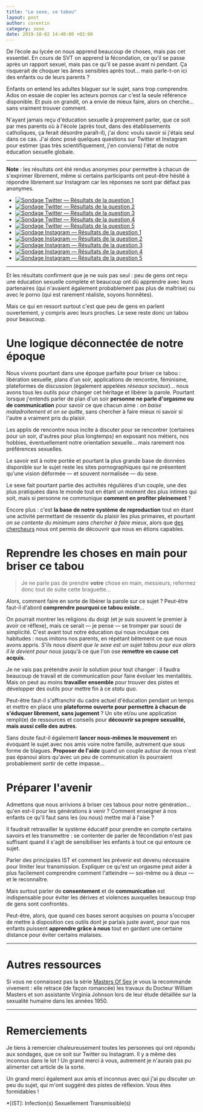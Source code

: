 ```yaml
---
title: "Le sexe, ce tabou"
layout: post
author: corentin
category: sexe
date: 2019-10-02 14:40:00 +02:00
---
```


De l’école au lycée on nous apprend beaucoup de choses, mais pas cet essentiel. En cours de SVT on apprend la fécondation, ce qu’il se passe après un rapport sexuel, mais pas ce qu'il se passe avant ni pendant. Ça risquerait de choquer les âmes sensibles après tout… mais parle-t-on ici des enfants ou de leurs parents ?

Enfants on entend les adultes blaguer sur le sujet, sans trop comprendre. Ados on essaie de copier les acteurs pornos car c'est la seule référence disponible. Et puis on grandit, on a envie de mieux faire, alors on cherche… sans vraiment trouver comment.

N'ayant jamais reçu d'éducation sexuelle à proprement parler, que ce soit par mes parents où à l'école (après tout, dans des établissements catholiques, ça ferait désordre paraît-il), j'ai donc voulu savoir si j'étais seul dans ce cas. J'ai donc posé quelques questions sur Twitter et Instagram pour estimer (pas très scientifiquement, j'en conviens) l'état de notre éducation sexuelle globale.

---

**Note** : les résultats ont été rendus anonymes pour permettre à chacun de s'exprimer librement, même si certains participants ont peut-être hésité à répondre librement sur Instagram car les réponses ne sont par défaut pas anonymes.

<ul class="photos-grid">
	<li><a href="{{ site.github.url }}/images/posts/le-sexe-ce-tabou/sondage-twitter-q1.jpg"><img src="{{ site.github.url }}/images/posts/le-sexe-ce-tabou/sondage-twitter-q1.jpg" alt="Sondage Twitter — Résultats de la question 1"></a></li>
	<li><a href="{{ site.github.url }}/images/posts/le-sexe-ce-tabou/sondage-twitter-q2.jpg"><img src="{{ site.github.url }}/images/posts/le-sexe-ce-tabou/sondage-twitter-q2.jpg" alt="Sondage Twitter — Résultats de la question 2"></a></li>
	<li><a href="{{ site.github.url }}/images/posts/le-sexe-ce-tabou/sondage-twitter-q3.jpg"><img src="{{ site.github.url }}/images/posts/le-sexe-ce-tabou/sondage-twitter-q3.jpg" alt="Sondage Twitter — Résultats de la question 3"></a></li>
	<li><a href="{{ site.github.url }}/images/posts/le-sexe-ce-tabou/sondage-twitter-q4.jpg"><img src="{{ site.github.url }}/images/posts/le-sexe-ce-tabou/sondage-twitter-q4.jpg" alt="Sondage Twitter — Résultats de la question 4"></a></li>
	<li><a href="{{ site.github.url }}/images/posts/le-sexe-ce-tabou/sondage-twitter-q5.jpg"><img src="{{ site.github.url }}/images/posts/le-sexe-ce-tabou/sondage-twitter-q5.jpg" alt="Sondage Twitter — Résultats de la question 5"></a></li>
	<li><a href="{{ site.github.url }}/images/posts/le-sexe-ce-tabou/sondage-instagram-q1.jpg"><img src="{{ site.github.url }}/images/posts/le-sexe-ce-tabou/sondage-instagram-q1.jpg" alt="Sondage Instagram — Résultats de la question 1"></a></li>
	<li><a href="{{ site.github.url }}/images/posts/le-sexe-ce-tabou/sondage-instagram-q2.jpg"><img src="{{ site.github.url }}/images/posts/le-sexe-ce-tabou/sondage-instagram-q2.jpg" alt="Sondage Instagram — Résultats de la question 2"></a></li>
	<li><a href="{{ site.github.url }}/images/posts/le-sexe-ce-tabou/sondage-instagram-q3.jpg"><img src="{{ site.github.url }}/images/posts/le-sexe-ce-tabou/sondage-instagram-q3.jpg" alt="Sondage Instagram — Résultats de la question 3"></a></li>
	<li><a href="{{ site.github.url }}/images/posts/le-sexe-ce-tabou/sondage-instagram-q4.jpg"><img src="{{ site.github.url }}/images/posts/le-sexe-ce-tabou/sondage-instagram-q4.jpg" alt="Sondage Instagram — Résultats de la question 4"></a></li>
	<li><a href="{{ site.github.url }}/images/posts/le-sexe-ce-tabou/sondage-instagram-q5.jpg"><img src="{{ site.github.url }}/images/posts/le-sexe-ce-tabou/sondage-instagram-q5.jpg" alt="Sondage Instagram — Résultats de la question 5"></a></li>
</ul>

---

Et les résultats confirment que je ne suis pas seul : peu de gens ont reçu une éducation sexuelle complète et beaucoup ont dû apprendre avec leurs partenaires (qui n'avaient également probablement pas plus de maîtrise) ou avec le porno (qui est rarement réaliste, soyons honnêtes).

Mais ce qui en ressort surtout c'est que peu de gens en parlent ouvertement, y compris avec leurs proches. Le sexe reste donc un tabou pour beaucoup.

# Une logique déconnectée de notre époque

Nous vivons pourtant dans une époque parfaite pour briser ce tabou : libération sexuelle, plans d'un soir, applications de rencontre, féminisme, plateformes de discussion (également appelées *réseaux sociaux*)… nous avons tous les outils pour changer cet héritage et libérer la parole. Pourtant lorsque j'entends parler de plan d'un soir **personne ne parle d'orgasme ou de communication** pour savoir ce que chacun aime : *on baise maladroitement et on se quitte*, sans chercher à faire mieux ni savoir si l'autre a vraiment pris du plaisir.

Les applis de rencontre nous incite à discuter pour se rencontrer (certaines pour un soir, d'autres pour plus longtemps) en exposant nos métiers, nos hobbies, éventuellement notre orientation sexuelle… mais rarement nos préférences sexuelles.

Le savoir est à notre portée et pourtant la plus grande base de données disponible sur le sujet reste les sites pornographiques qui ne présentent qu'une vision déformée — et souvent normalisée — du sexe.

Le sexe fait pourtant partie des activités régulières d'un couple, une des plus pratiquées dans le monde tout en étant un moment des plus intimes qui soit, mais si personne ne communique **comment en profiter pleinement** ?

Encore plus : c'est **la base de notre système de reproduction** tout en étant une activité permettant de ressentir du plaisir les plus primaires, et pourtant *on se contente du minimum sans chercher à faire mieux*, alors que [des chercheurs](https://fr.wikipedia.org/wiki/William_Masters_et_Virginia_Johnson) nous ont permis de découvrir que nous en étions capables.

# Reprendre les choses en main pour briser ce tabou

> Je ne parle pas de prendre **votre** chose en main, messieurs, refermez donc tout de suite cette braguette…

Alors, comment faire en sorte de libérer la parole sur ce sujet ? Peut-être faut-il d'abord **comprendre pourquoi ce tabou existe**…

On pourrait montrer les religions du doigt (et je suis souvent le premier à avoir ce réflexe), mais ce serait — je pense — se tromper par souci de simplicité. C'est avant tout notre éducation qui nous inculque ces habitudes : nous imitons nos parents, en répétant bêtement ce que nous avons appris. *S'ils nous disent que le sexe est un sujet tabou pour eux alors il le devient pour nous* jusqu'à ce que l'on ose **remettre en cause cet acquis**.

Je ne vais pas prétendre avoir *la* solution pour tout changer : il faudra beaucoup de travail et de communication pour faire évoluer les mentalités. Mais on peut au moins **travailler ensemble** pour trouver des pistes et développer des outils pour mettre fin à ce *statu quo*.

Peut-être faut-il s'affranchir du cadre actuel d'éducation pendant un temps et mettre en place une **plateforme ouverte pour permettre à chacun de s'éduquer librement, sans jugement** ? Un site et/ou une application rempli(e) de ressources et conseils pour **découvrir sa propre sexualité, mais aussi celle des autres**.

Sans doute faut-il également **lancer nous-mêmes le mouvement** en évoquant le sujet avec nos amis voire notre famille, autrement que sous forme de blagues. **Proposer de l'aide** quand un couple autour de nous n'est pas épanoui alors qu'avec un peu de communication ils pourraient probablement sortir de cette impasse…

# Préparer l'avenir

Admettons que nous arrivions à briser ces tabous pour notre génération… qu'en est-il pour les générations à venir ? Comment enseigner à nos enfants ce qu'il faut sans les (ou nous) mettre mal à l'aise ?

Il faudrait retravailler le système éducatif pour prendre en compte certains savoirs et les transmettre : se contenter de parler de fécondation n'est pas suffisant quand il s'agit de sensibiliser les enfants à tout ce qui entoure ce sujet. 

Parler des principales IST et comment les prévenir est devenu nécessaire pour limiter leur transmission. Expliquer ce qu'est un orgasme peut aider à plus facilement comprendre comment l'atteindre — soi-même ou à deux — et le reconnaître.

Mais surtout parler de **consentement** et de **communication** est indispensable pour éviter les dérives et violences auxquelles beaucoup trop de gens sont confrontés.

Peut-être, alors, que quand ces bases seront acquises on pourra s'occuper de mettre à disposition ces outils dont je parlais juste avant, pour que nos enfants puissent **apprendre grâce à nous** tout en gardant une certaine distance pour éviter certains malaises.

---

# Autres ressources

Si vous ne connaissez pas la série [Masters Of Sex](http://www.allocine.fr/series/ficheserie_gen_cserie=10470.html) je vous la recommande vivement : elle retrace (de façon romancée) les travaux du Docteur William Masters et son assistante Virginia Johnson lors de leur étude détaillée sur la sexualité humaine dans les années 1950.

---

# Remerciements

Je tiens à remercier chaleureusement toutes les personnes qui ont répondu aux sondages, que ce soit sur Twitter ou Instagram. Il y a même des inconnus dans le lot ! Un grand merci à vous, autrement je n'aurais pas pu alimenter cet article de la sorte.

Un grand merci également aux amis et inconnus avec qui j'ai pu discuter un peu du sujet, qui m'ont suggéré des pistes de réflexion. Vous êtes formidables !


*[IST]: Infection(s) Sexuellement Transmissible(s)
